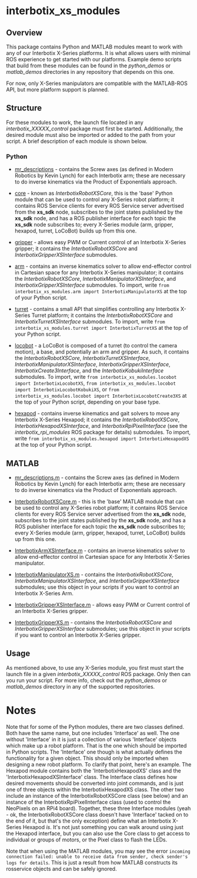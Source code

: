 # interbotix_xs_modules

## Overview

This package contains Python and MATLAB modules meant to work with any of our Interbotix X-Series platforms. It is what allows users with minimal ROS experience to get started with our platforms. Example demo scripts that build from these modules can be found in the *python_demos* or *matlab_demos* directories in any repository that depends on this one.

For now, only X-Series manipulators are compatible with the MATLAB-ROS API, but more platform support is planned.

## Structure

For these modules to work, the launch file located in any *interbotix_XXXXX_control* package must first be started. Additionally, the desired module must also be imported or added to the path from your script. A brief description of each module is shown below.

### Python

- [mr_descriptions](src/interbotix_xs_modules/mr_descriptions.py) - contains the Screw axes (as defined in Modern Robotics by Kevin Lynch) for each Interbotix arm; these are necessary to do inverse kinematics via the Product of Exponentials approach.

- [core](src/interbotix_xs_modules/core.py) - known as *InterbotixRobotXSCore*, this is the 'base' Python module that can be used to control any X-Series robot platform; it contains ROS Service clients for every ROS Service server advertised from the **xs_sdk** node, subscribes to the joint states published by the **xs_sdk** node, and has a ROS publisher interface for each topic the **xs_sdk** node subscribes to; every X-Series module (arm, gripper, hexapod, turret, LoCoBot) builds up from this one.

- [gripper](src/interbotix_xs_modules/gripper.py) - allows easy PWM or Current control of an Interbotix X-Series gripper; it contains the *InterbotixRobotXSCore* and *InterbotixGripperXSInterface* submodules.

- [arm](src/interbotix_xs_modules/arm.py) - contains an inverse kinematics solver to allow end-effector control in Cartesian space for any Interbotix X-Series manipulator; it contains the *InterbotixRobotXSCore*, *InterbotixManipulatorXSInterface*, and *InterbotixGripperXSInterface* submodules. To import, write `from interbotix_xs_modules.arm import InterbotixManipulatorXS` at the top of your Python script.

- [turret](src/interbotix_xs_modules/turret.py) - contains a small API that simplifies controlling any Interbotix X-Series Turret platform; it contains the *InterbotixRobotXSCore* and *InterbotixTurretXSInterface* submodules. To import, write `from interbotix_xs_modules.turret import InterbotixTurretXS` at the top of your Python script.

- [locobot](src/interbotix_xs_modules/locobot.py) - a LoCoBot is composed of a turret (to control the camera motion), a base, and potentially an arm and gripper. As such, it contains the *InterbotixRobotXSCore*, *InterbotixTurretXSInterface*, *InterbotixManipulatorXSInterface*, *InterbotixGripperXSInterface*, *InterbotixCreate3Interface*, and the *InterbotixKobukiInterface* submodules. To import, write `from interbotix_xs_modules.locobot import InterbotixLocobotXS`, `from interbotix_xs_modules.locobot import InterbotixLocobotKobukiXS`, or `from interbotix_xs_modules.locobot import InterbotixLocobotCreate3XS` at the top of your Python script, depending on your base type.

- [hexapod](src/interbotix_xs_modules/hexapod.py) - contains inverse kinematics and gait solvers to move any Interbotix X-Series Hexapod; it contains the *InterbotixRobotXSCore*, *InterbotixHexapodXSInterface*, and *InterbotixRpiPixelInterface* (see the *interbotix_rpi_modules* ROS package for details) submodules. To import, write `from interbotix_xs_modules.hexapod import InterbotixHexapodXS` at the top of your Python script.

## MATLAB

- [mr_descriptions.m](src/interbotix_xs_modules/mr_descriptions.m) - contains the Screw axes (as defined in Modern Robotics by Kevin Lynch) for each Interbotix arm; these are necessary to do inverse kinematics via the Product of Exponentials approach.

- [InterbotixRobotXSCore.m](src/interbotix_xs_modules/InterbotixRobotXSCore.m) - this is the 'base' MATLAB module that can be used to control any X-Series robot platform; it contains ROS Service clients for every ROS Service server advertised from the **xs_sdk** node, subscribes to the joint states published by the **xs_sdk** node, and has a ROS publisher interface for each topic the **xs_sdk** node subscribes to; every X-Series module (arm, gripper, hexapod, turret, LoCoBot) builds up from this one.

- [InterbotixArmXSInterface.m](src/interbotix_xs_modules/InterbotixArmXSInterface.m) - contains an inverse kinematics solver to allow end-effector control in Cartesian space for any Interbotix X-Series manipulator.

- [InterbotixManipulatorXS.m](src/interbotix_xs_modules/InterbotixManipulatorXS.m) - contains the *InterbotixRobotXSCore*, *InterbotixManipulatorXSInterface*, and *InterbotixGripperXSInterface* submodules; use this object in your scripts if you want to control an Interbotix X-Series Arm.

- [InterbotixGripperXSInterface.m](src/interbotix_xs_modules/InterbotixGripperXSInterface.m) - allows easy PWM or Current control of an Interbotix X-Series gripper.

- [InterbotixGripperXS.m](src/interbotix_xs_modules/InterbotixGripperXS.m) - contains the *InterbotixRobotXSCore* and *InterbotixGripperXSInterface* submodules; use this object in your scripts if you want to control an Interbotix X-Series gripper.

## Usage

As mentioned above, to use any X-Series module, you first must start the launch file in a given *interbotix_XXXXX_control* ROS package. Only then can you run your script. For more info, check out the *python_demos* or *matlab_demos* directory in any of the supported repositories.

# Notes

Note that for some of the Python modules, there are two classes defined. Both have the same name, but one includes 'Interface' as well. The one without 'Interface' in it is just a collection of various 'Interface' objects which make up a robot platform. That is the one which should be imported in Python scripts. The 'Interface' one though is what actually defines the functionality for a given object. This should only be imported when designing a new robot platform. To clarify that point, here's an example. The Hexapod module contains both the 'InterbotixHexapodXS' class and the 'InterbotixHexapodXSInterface' class. The Interface class defines how desired movements should be converted into joint commands, and is just one of three objects within the InterbotixHexapodXS class. The other two include an instance of the InterbotixRobotXSCore class (see below) and an instance of the InterbotixRpiPixelInterface class (used to control the NeoPixels on an RPi4 board). Together, these three Interface modules (yeah - ok, the InterbotixRobotXSCore class doesn't have 'Interface' tacked on to the end of it, but that's the only exception) define what an Interbotix X-Series Hexapod *is*. It's not just something you can walk around using just the Hexapod interface, but you can also use the Core class to get access to individual or groups of motors, or the Pixel class to flash the LEDs.

Note that when using the MATLAB modules, you may see the error ``incoming connection failed: unable to receive data from sender, check sender's logs for details``. This is just a result from how MATLAB constructs its rosservice objects and can be safely ignored.
